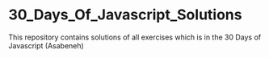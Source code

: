 # 30_Days_Of_Javascript_Solutions

This repository contains solutions of all exercises which is in the 30 Days of Javascript (Asabeneh)
